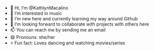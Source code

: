 - 👋 Hi, I’m @KathlynMacalino
- 👀 I’m interested in music 
- 🌱 I’m new here and currently learning my way around Github
- 💞️ I’m looking forward to collaborate with projects with others here
- 📫 You can reach me by sending me an email
- 😄 Pronouns: she/her
- ⚡ Fun fact: Loves dancing and watching movies/series

<!---
KathlynMacalino/KathlynMacalino is a ✨ special ✨ repository because its `README.md` (this file) appears on your GitHub profile.
You can click the Preview link to take a look at your changes.
--->
